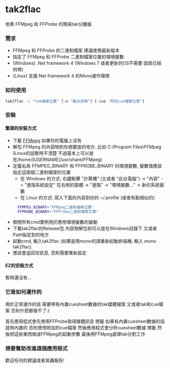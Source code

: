 # tak2flac
依靠 FFMpeg 和 FFProbe 的簡易tak分離器

### 需求
* FFMpeg 和 FFProbe 的二進制檔案 建議使用最新版本
* 指定了 FFMpeg 和 FFProbe 二進制檔案位置的環境變數
* (Windows) .Net framework 4 (Windows 7 或者更新的OS不需要 因爲已經附帶)
* (Linux) 支援.Net framework 4 的Mono運作環境

### 如何使用
```sh
tak2flac -i "tak檔案位置" [-o "輸出目錄"] [-cue "附加cue檔案位置"]
```

### 安裝
#### 繁瑣的安裝方式
* 下載 [FFMpeg](https://ffmpeg.org/download.html) 如果你的電腦上沒有
* 解包 FFMpeg 的內容物到你想要放的地方. 比如 C:\Program Files\FFMpeg (Linux的話暫時不清楚 不過基本上可以放在/home/[USERNAME]/usr/share/FFMpeg)
* 定義名爲 FFMPEG_BINARY 和 FFPROBE_BINARY 的環境變數, 變數值應該指定這兩個二進制檔案的位置
  * 在 Windows 的方式:
  右鍵點擊 "計算機" (又或者 "此台電腦") -> "內容" -> "進階系統設定" 在右側的窗體 -> "進階" -> "環境變數..." -> 新的系統變數
  * 在 Linux 的方式: 
  寫入下面的內容到你的 ~/.profile (或者有點相似的)
  ```sh
    FFMPEG_BINARY="FFMpeg二進制檔案位置"
    FFPROBE_BINARY="FFProbe二進制檔案位置"
  ```
* 關閉所有cmd實例用於應用環境變數的變動 
* 下載tak2flac的Release包 內容物解包到可以是在Windows目錄下 又或者Path指定到的地方
* 起動cmd, 輸入tak2flac (如果是用mono的請重新起動終端機, 輸入 mono tak2flac).
* 應該會返回空訊息, 否則需要重新設定
#### EZ的安裝方式
暫時還沒有...

### 它是如何運作的
用於正常運作的話 需要帶有內置cuesheet數據的tak媒體檔案 又或者tak和cue檔案 否則什麼都做不了:(

首先應用程式會先使用FFProbe取得媒體訊息 標籤 如果有內置cuesheet數據的話就用內置的 否則使用附加的cue檔案
然後應用程式會分析cuesheet數據 標籤 然後把這些東西做成FFMpeg的起動參數 最後用FFMpeg處理tak分割工作

### 想要幫助改進這個應用程式
歡迎任何的建議或者臭蟲報告!
